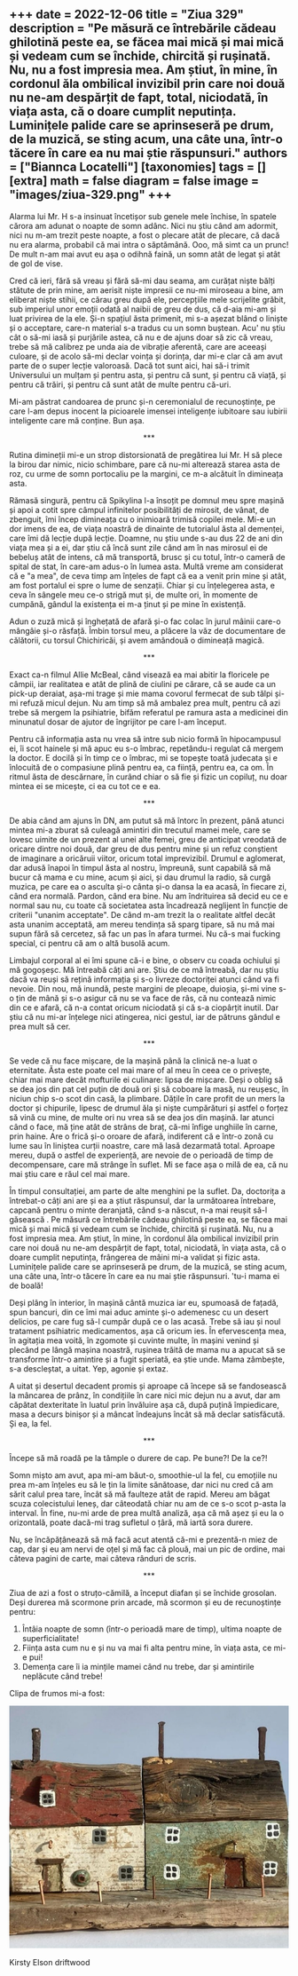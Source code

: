 
+++
date = 2022-12-06
title = "Ziua 329"
description = "Pe măsură ce întrebările cădeau ghilotină peste ea, se făcea mai mică și mai mică și vedeam cum se închide, chircită și rușinată. Nu, nu a fost impresia mea. Am știut, în mine, în cordonul ăla ombilical invizibil prin care noi două nu ne-am despărțit de fapt, total, niciodată, în viața asta, că o doare cumplit neputința. Luminițele palide care se aprinseseră pe drum, de la muzică, se sting acum, una câte una, într-o tăcere în care ea nu mai știe răspunsuri."
authors = ["Biannca Locatelli"]
[taxonomies]
tags = []
[extra]
math = false
diagram = false
image = "images/ziua-329.png"
+++
---

Alarma lui Mr. H s-a insinuat încetișor sub genele mele închise, în spatele cărora am adunat o noapte de somn adânc. Nici nu știu când am adormit, nici nu m-am trezit peste noapte, a fost o plecare atât de plecare, că dacă nu era alarma, probabil că mai intra o săptămână. Ooo, mă simt ca un prunc! De mult n-am mai avut eu așa o odihnă faină, un somn atât de legat și atât de gol de vise.

Cred că ieri, fără să vreau și fără să-mi dau seama, am curățat niște bălți stătute de prin mine, am aerisit niște impresii ce nu-mi miroseau a bine, am eliberat niște stihii, ce cărau greu după ele, percepțiile mele scrijelite grăbit, sub imperiul unor emoții odată al naibii de greu de dus, că d-aia mi-am și luat privirea de la ele. Și-n spațiul ăsta primenit, mi s-a așezat blând o liniște și o acceptare, care-n material s-a tradus cu un somn buștean. Acu' nu știu cât o să-mi iasă și purjările astea, că nu e de ajuns doar să zic că vreau, trebe să mă calibrez pe unda aia de vibrație aferentă, care are aceeași culoare, și de acolo să-mi declar voința și dorința, dar mi-e clar că am avut parte de o super lecție valoroasă. Dacă tot sunt aici, hai să-i trimit Universului un mulțam și pentru asta, și pentru că sunt, și pentru că viață, și pentru că trăiri, și pentru că sunt atât de multe pentru că-uri.

Mi-am păstrat candoarea de prunc și-n ceremonialul de recunoștințe, pe care l-am depus inocent la picioarele imensei inteligențe iubitoare sau iubirii inteligente care mă conține. Bun așa.

<p style="text-align: center;">***</p>

Rutina dimineții mi-e un strop distorsionată de pregătirea lui Mr. H să plece la birou dar nimic, nicio schimbare, pare că nu-mi alterează starea asta de roz, cu urme de somn portocaliu pe la margini, ce m-a alcătuit în dimineața asta.

Rămasă singură, pentru că Spikylina l-a însoțit pe domnul meu spre mașină și apoi a cotit spre câmpul infinitelor posibilități de mirosit, de vânat, de zbenguit, îmi încep dimineața cu o inimioară trimisă copilei mele. Mi-e un dor imens de ea, de viața noastră de dinainte de tutorialul ăsta al demenței, care îmi dă lecție după lecție. Doamne, nu știu unde s-au dus 22 de ani din viața mea și a ei, dar știu că încă sunt zile când am în nas mirosul ei de bebeluș atât de intens, că mă transportă, brusc și cu totul, într-o cameră de spital de stat, în care-am adus-o în lumea asta. Multă vreme am considerat că e "a mea", de ceva timp am înțeles de fapt că ea a venit prin mine și atât, am fost portalul ei spre o lume de senzații. Chiar și cu înțelegerea asta, e ceva în sângele meu ce-o strigă mut și, de multe ori, în momente de cumpănă, gândul la existența ei m-a ținut și pe mine în existență.

Adun o zuză mică și înghețată de afară și-o fac colac în jurul mâinii care-o mângâie și-o răsfață. Îmbin torsul meu, a plăcere la văz de documentare de călătorii, cu torsul Chichiricăi, și avem amândouă o dimineață magică.

<p style="text-align: center;">***</p>

Exact ca-n filmul Allie McBeal, când visează ea mai abitir la floricele pe câmpii, iar realitatea e atât de plină de ciulini pe cărare, că se aude ca un pick-up deraiat, așa-mi trage și mie mama covorul fermecat de sub tălpi și-mi refuză micul dejun. Nu am timp să mă ambalez prea mult, pentru că azi trebe să mergem la psihiatrie, bifăm referatul pe ramura asta a medicinei din minunatul dosar de ajutor de îngrijitor pe care l-am început.

Pentru că informația asta nu vrea să intre sub nicio formă în hipocampusul ei, îi scot hainele și mă apuc eu s-o îmbrac, repetându-i regulat că mergem la doctor. E docilă și în timp ce o îmbrac, mi se topește toată judecata și e înlocuită de o compasiune plină pentru ea, ca ființă, pentru ea, ca om. În ritmul ăsta de descărnare, în curând chiar o să fie și fizic un copiluț, nu doar mintea ei se micește, ci ea cu tot ce e ea.

<p style="text-align: center;">***</p>

De abia când am ajuns în DN, am putut să mă întorc în prezent, până atunci mintea mi-a zburat să culeagă amintiri din trecutul mamei mele, care se lovesc uimite de un prezent al unei alte femei, greu de anticipat vreodată de oricare dintre noi două, dar greu de dus pentru mine și un refuz conștient de imaginare a oricăruii viitor, oricum total imprevizibil. Drumul e aglomerat, dar adusă înapoi în timpul ăsta al nostru, împreună, sunt capabilă să mă bucur că mama e cu mine, acum și aici, și dau drumul la radio, să curgă muzica, pe care ea o asculta și-o cânta și-o dansa la ea acasă, în fiecare zi, când era normală. Pardon, când era bine. Nu am îndrituirea să decid eu ce e normal sau nu, cu toate că societatea asta încadrează neglijent în funcție de criterii "unanim acceptate". De când m-am trezit la o realitate altfel decât asta unanim acceptată, am mereu tendința să sparg tipare, să nu mă mai supun fără să cercetez, să fac un pas în afara turmei. Nu că-s mai fucking special, ci pentru că am o altă busolă acum.

Limbajul corporal al ei îmi spune că-i e bine, o observ cu coada ochiului și mă gogoșeșc. Mă întreabă câți ani are. Știu de ce mă întreabă, dar nu știu dacă va reuși să rețină informația și s-o livreze doctoriței atunci când va fi nevoie. Din nou, mă inundă, peste margini de pleoape, duioșia, și-mi vine s-o țin de mână și s-o asigur că nu se va face de râs, că nu contează nimic din ce e afară, că n-a contat oricum niciodată și că s-a ciopârțit inutil. Dar știu că nu mi-ar înțelege nici atingerea, nici gestul, iar de pătruns gândul e prea mult să cer.

<p style="text-align: center;">***</p>

Se vede că nu face mișcare, de la mașină până la clinică ne-a luat o eternitate. Ăsta este poate cel mai mare of al meu în ceea ce o privește, chiar mai mare decât mofturile ei culinare: lipsa de mișcare. Deși o oblig să se dea jos din pat cel puțin de două ori și să coboare la masă, nu reușesc, în niciun chip s-o scot din casă, la plimbare. Dățile în care profit de un mers la doctor și chipurile, lipesc de drumul ăla și niște cumpărături și astfel o forțez să vină cu mine, de multe ori nu vrea să se dea jos din mașină. Iar atunci când o face, mă ține atât de strâns de braț, că-mi înfige unghiile în carne, prin haine. Are o frică și-o oroare de afară, indiferent că e într-o zonă cu lume sau în liniștea curții noastre, care mă lasă dezarmată total. Aproape mereu, după o astfel de experiență, are nevoie de o perioadă de timp de decompensare, care mă strânge în suflet. Mi se face așa o milă de ea, că nu mai știu care e răul cel mai mare.

În timpul consultației, am parte de alte menghini pe la suflet. Da, doctorița a întrebat-o câți ani are și ea a știut răspunsul, dar la următoarea întrebare, capcană pentru o minte deranjată, când s-a născut, n-a mai reușit să-l găsească . Pe măsură ce întrebările cădeau ghilotină peste ea, se făcea mai mică și mai mică și vedeam cum se închide, chircită și rușinată. Nu, nu a fost impresia mea. Am știut, în mine, în cordonul ăla ombilical invizibil prin care noi două nu ne-am despărțit de fapt, total, niciodată, în viața asta, că o doare cumplit neputința, frângerea de mâini mi-a validat și fizic asta. Luminițele palide care se aprinseseră pe drum, de la muzică, se sting acum, una câte una, într-o tăcere în care ea nu mai știe răspunsuri. 'tu-i mama ei de boală!

Deși plâng în interior, în mașină cântă muzica iar eu, spumoasă de fațadă, spun bancuri, din ce îmi mai aduc aminte și-o ademenesc cu un desert delicios, pe care fug să-l cumpăr după ce o las acasă. Trebe să iau și noul tratament psihiatric medicamentos, așa că oricum ies. În efervescența mea, în agitația mea voită, în zgomote și cuvinte multe, în mașini venind și plecând pe lângă mașina noastră, rușinea trăită de mama nu a apucat să se transforme într-o amintire și a fugit speriată, ea știe unde. Mama zâmbește, s-a descleștat, a uitat. Yep, agonie și extaz.

A uitat și desertul decadent promis și aproape că începe să se fandosească la mâncarea de prânz, în condițiile în care nici mic dejun nu a avut, dar am căpătat dexteritate în luatul prin învăluire așa că, după puțină împiedicare, masa a decurs binișor și a mâncat îndeajuns încât să mă declar satisfăcută. Și ea, la fel.

<p style="text-align: center;">***</p>

Începe să mă roadă pe la tâmple o durere de cap. Pe bune?! De la ce?!

Somn mișto am avut, apa mi-am băut-o, smoothie-ul la fel, cu emoțiile nu prea m-am înțeles eu să le țin la limite sănătoase, dar nici nu cred că am sărit calul prea tare, încât să mă faulteze atât de rapid. Mereu am băgat scuza colecistului leneș, dar câteodată chiar nu am de ce s-o scot p-asta la interval. În fine, nu-mi arde de prea multă analiză, așa că mă așez și eu la o orizontală, poate dacă-mi trag sufletul o țâră, mă iartă sora durere.

Nu, se încăpățânează să mă facă acut atentă că-mi e prezentă-n miez de cap, dar și eu am nervi de oțel și mă fac că plouă, mai un pic de ordine, mai câteva pagini de carte, mai câteva rânduri de scris.

<p style="text-align: center;">***</p>

Ziua de azi a fost o struțo-cămilă, a început diafan și se închide grosolan. Deși durerea mă scormone prin arcade, mă scormon și eu de recunoștințe pentru:
1. Întâia noapte de somn (într-o perioadă mare de timp), ultima noapte de superficialitate!
2. Ființa asta cum nu e și nu va mai fi alta pentru mine, în viața asta, ce mi-e pui!
3. Demența care îi ia mințile mamei când nu trebe, dar și amintirile neplăcute când trebe!

Clipa de frumos mi-a fost:

<div class="flex justify-center">
  <img src="images/329.jpeg" />
</div>

Kirsty Elson driftwood
